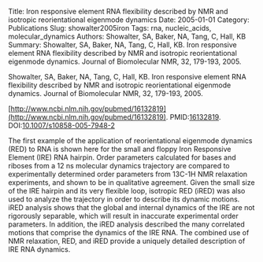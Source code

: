 Title: Iron responsive element RNA flexibility described by NMR and isotropic reorientational eigenmode dynamics
Date: 2005-01-01
Category: Publications
Slug: showalter2005iron
Tags: rna, nucleic_acids, molecular_dynamics
Authors: Showalter, SA, Baker, NA, Tang, C, Hall, KB
Summary: Showalter, SA, Baker, NA, Tang, C, Hall, KB. Iron responsive element RNA flexibility described by NMR and isotropic reorientational eigenmode dynamics. Journal of Biomolecular NMR, 32, 179-193, 2005. 

Showalter, SA, Baker, NA, Tang, C, Hall, KB. Iron responsive element RNA flexibility described by NMR and isotropic reorientational eigenmode dynamics. Journal of Biomolecular NMR, 32, 179-193, 2005. 

[http://www.ncbi.nlm.nih.gov/pubmed/16132819](http://www.ncbi.nlm.nih.gov/pubmed/16132819). PMID:[16132819](http://www.ncbi.nlm.nih.gov/pubmed/16132819). DOI:[10.1007/s10858-005-7948-2](http://dx.doi.org/10.1007/s10858-005-7948-2)

The first example of the application of reorientational eigenmode dynamics (RED) to RNA is shown here for the small and floppy Iron Responsive Element (IRE) RNA hairpin. Order parameters calculated for bases and riboses from a 12 ns molecular dynamics trajectory are compared to experimentally determined order parameters from 13C-1H NMR relaxation experiments, and shown to be in qualitative agreement. Given the small size of the IRE hairpin and its very flexible loop, isotropic RED (iRED) was also used to analyze the trajectory in order to describe its dynamic motions. iRED analysis shows that the global and internal dynamics of the IRE are not rigorously separable, which will result in inaccurate experimental order parameters. In addition, the iRED analysis described the many correlated motions that comprise the dynamics of the IRE RNA. The combined use of NMR relaxation, RED, and iRED provide a uniquely detailed description of IRE RNA dynamics.

